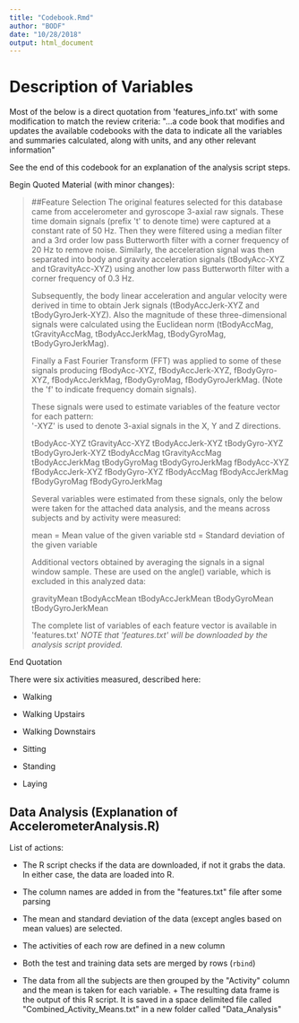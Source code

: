 ```yaml
---
title: "Codebook.Rmd"
author: "BODF"
date: "10/28/2018"
output: html_document
---
```


# Description of Variables
Most of the below is a direct quotation from 'features_info.txt' with some modification to
match the review criteria: "...a code book that modifies and updates the available codebooks with the data to indicate all the variables and summaries calculated, along with units, and any other relevant information"

See the end of this codebook for an explanation of the analysis script steps.

Begin Quoted Material (with minor changes):
>##Feature Selection 
>The original features selected for this database came from accelerometer and gyroscope 3-axial raw signals. These time domain signals (prefix 't' to denote time) were captured at a constant rate of 50 Hz. Then they were filtered using a median filter and a 3rd order low pass Butterworth filter with a corner frequency of 20 Hz to remove noise. Similarly, the acceleration signal was then separated into body and gravity acceleration signals (tBodyAcc-XYZ and tGravityAcc-XYZ) using another low pass Butterworth filter with a corner frequency of 0.3 Hz. 
>
>Subsequently, the body linear acceleration and angular velocity were derived in time to obtain Jerk signals (tBodyAccJerk-XYZ and tBodyGyroJerk-XYZ). Also the magnitude of these three-dimensional signals were calculated using the Euclidean norm (tBodyAccMag, tGravityAccMag, tBodyAccJerkMag, tBodyGyroMag, tBodyGyroJerkMag). 
>
>Finally a Fast Fourier Transform (FFT) was applied to some of these signals producing fBodyAcc-XYZ, fBodyAccJerk-XYZ, fBodyGyro-XYZ, fBodyAccJerkMag, fBodyGyroMag, fBodyGyroJerkMag. (Note the 'f' to indicate frequency domain signals). 
>
>These signals were used to estimate variables of the feature vector for each pattern:  
'-XYZ' is used to denote 3-axial signals in the X, Y and Z directions.
>
>tBodyAcc-XYZ
>tGravityAcc-XYZ
>tBodyAccJerk-XYZ
>tBodyGyro-XYZ
>tBodyGyroJerk-XYZ
>tBodyAccMag
>tGravityAccMag
>tBodyAccJerkMag
>tBodyGyroMag
>tBodyGyroJerkMag
>fBodyAcc-XYZ
>fBodyAccJerk-XYZ
>fBodyGyro-XYZ
>fBodyAccMag
>fBodyAccJerkMag
>fBodyGyroMag
>fBodyGyroJerkMag
>
>Several variables were estimated from these signals, only the below were taken
for the attached data analysis, and the means across subjects and by activity
were measured:
>
>mean = Mean value of the given variable
>std = Standard deviation of the given variable
>
>Additional vectors obtained by averaging the signals in a signal window sample. These are used on the angle() variable, which is excluded in this analyzed data:
>
>gravityMean
>tBodyAccMean
>tBodyAccJerkMean
>tBodyGyroMean
>tBodyGyroJerkMean
>
>The complete list of variables of each feature vector is available in 'features.txt'
*NOTE that 'features.txt' will be downloaded by the analysis script provided.*

End Quotation

There were six activities measured, described here:

* Walking

* Walking Upstairs

* Walking Downstairs

* Sitting

* Standing

* Laying

## Data Analysis (Explanation of AccelerometerAnalysis.R)
List of actions:

* The R script checks if the data are downloaded, if not it grabs the data. In
either case, the data are loaded into R.

* The column names are added in from the "features.txt" file after some parsing

* The mean and standard deviation of the data (except angles based on mean values)
are selected.

* The activities of each row are defined in a new column

* Both the test and training data sets are merged by rows (`rbind`)

* The data from all the subjects are then grouped by the "Activity" column and the
mean is taken for each variable.
        + The resulting data frame is the output of this R script. It is saved
        in a space delimited file called "Combined_Activity_Means.txt" in a new
        folder called "Data_Analysis"
